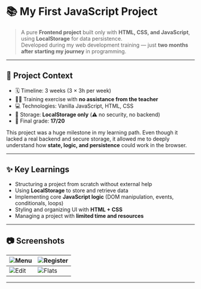 # 📚 My First JavaScript Project

> A pure **Frontend project** built only with **HTML, CSS, and JavaScript**, using **LocalStorage** for data persistence.  
> Developed during my web development training — just **two months after starting my journey** in programming.

---

## 🎯 Project Context

- 🗓️ Timeline: 3 weeks (3 × 3h per week)  
- 👨‍🎓 Training exercise with **no assistance from the teacher**  
- 💻 Technologies: Vanilla JavaScript, HTML, CSS  
- 💾 Storage: **LocalStorage only** (⚠️ no security, no backend)  
- 📝 Final grade: **17/20**

This project was a huge milestone in my learning path. Even though it lacked a real backend and secure storage, it allowed me to deeply understand how **state, logic, and persistence** could work in the browser.

---

## ✨ Key Learnings
- Structuring a project from scratch without external help  
- Using **LocalStorage** to store and retrieve data  
- Implementing core **JavaScript logic** (DOM manipulation, events, conditionals, loops)  
- Styling and organizing UI with **HTML + CSS**  
- Managing a project with **limited time and resources**  

---

## 📷 Screenshots

| ![Menu](https://github.com/loanlvn/<repo-name>/blob/main/menuS3.png?raw=true) | ![Register](https://github.com/loanlvn/<repo-name>/blob/main/registerJSS1.png?raw=true) |
| --- | --- |
| ![Edit](https://github.com/loanlvn/<repo-name>/blob/main/editFlatsS3.png?raw=true) | ![Flats](https://github.com/loanlvn/<repo-name>/blob/main/flatsJSS2.png?raw=true) |

---
